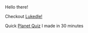 Hello there!

Checkout [Lukedle!](https://lukehart54.github.io/test-live/)

Quick [Planet Quiz](https://planet-quiz-app.vercel.app/) I made in 30 minutes
